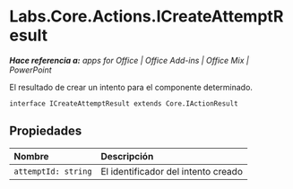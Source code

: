 
# Labs.Core.Actions.ICreateAttemptResult

 _**Hace referencia a:** apps for Office | Office Add-ins | Office Mix | PowerPoint_

El resultado de crear un intento para el componente determinado.

```
interface ICreateAttemptResult extends Core.IActionResult
```


## Propiedades


|**Nombre**|**Descripción**|
|:-----|:-----|
| `attemptId: string`|El identificador del intento creado|
